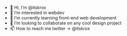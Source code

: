 - 👋 Hi, I’m @itskrox
- 👀 I’m interested in webdev
- 🌱 I’m currently learning front-end web development
- 💞️ I’m looking to collaborate on any cool design project
- 📫 How to reach me twitter -> @itskrox

<!---
itskrox/itskrox is a ✨ special ✨ repository because its `README.md` (this file) appears on your GitHub profile.
You can click the Preview link to take a look at your changes.
--->
